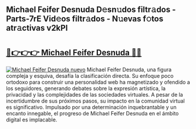 ## Michael Feifer Desnuda D𝚎sn𝚞dos filtr𝚊dos - Parts-7rE Vid𝚎os filtr𝚊dos - N𝚞evas f𝚘tos atr𝚊ctivas v2kPl

# <h2><a href="http://mbafo71.tromn.icu/?c=Michael+Feifer+Desnuda">🔗👉👉👉 Michael Feifer Desnuda 🔗🔗</a></h2>

[![Michael Feifer Desnuda nuevo](https://i.imgur.com/pEAQMta.gif)](http://mbafo71.tromn.icu/?c=Michael+Feifer+Desnuda)
Michael Feifer Desnuda, una figura compleja y esquiva, desafía la clasificación directa. Su enfoque poco ortodoxo para construir una personalidad web ha magnetizado y ofendido a los seguidores, generando debates sobre la expresión artística, la privacidad y las complejidades de las sociedades virtuales. A pesar de la incertidumbre de sus próximos pasos, su impacto en la comunidad virtual es significativo. Impulsado por una determinación inquebrantable y un encanto innegable, el progreso de Michael Feifer Desnuda en el ámbito digital es implacable.
